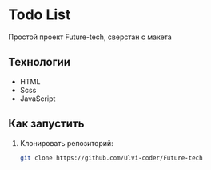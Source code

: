 # Todo List

Простой проект Future-tech, сверстан с макета 

## Технологии
- HTML
- Scss
- JavaScript

## Как запустить
1. Клонировать репозиторий:
    ```bash
    git clone https://github.com/Ulvi-coder/Future-tech
